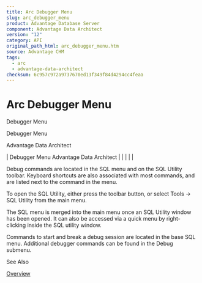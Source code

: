 ```yaml
---
title: Arc Debugger Menu
slug: arc_debugger_menu
product: Advantage Database Server
component: Advantage Data Architect
version: "12"
category: API
original_path_html: arc_debugger_menu.htm
source: Advantage CHM
tags:
  - arc
  - advantage-data-architect
checksum: 6c957c972a9737670ed13f349f84d4294cc4feaa
---
```


# Arc Debugger Menu

Debugger Menu

Debugger Menu

Advantage Data Architect

| Debugger Menu  Advantage Data Architect |  |  |  |  |

Debug commands are located in the SQL menu and on the SQL Utility toolbar. Keyboard shortcuts are also associated with most commands, and are listed next to the command in the menu.

To open the SQL Utility, either press the toolbar button, or select Tools -> SQL Utility from the main menu.

The SQL menu is merged into the main menu once an SQL Utility window has been opened. It can also be accessed via a quick menu by right-clicking inside the SQL utility window.

Commands to start and break a debug session are located in the base SQL menu. Additional debugger commands can be found in the Debug submenu.

See Also

[Overview](arc_overview_debugger.md)

